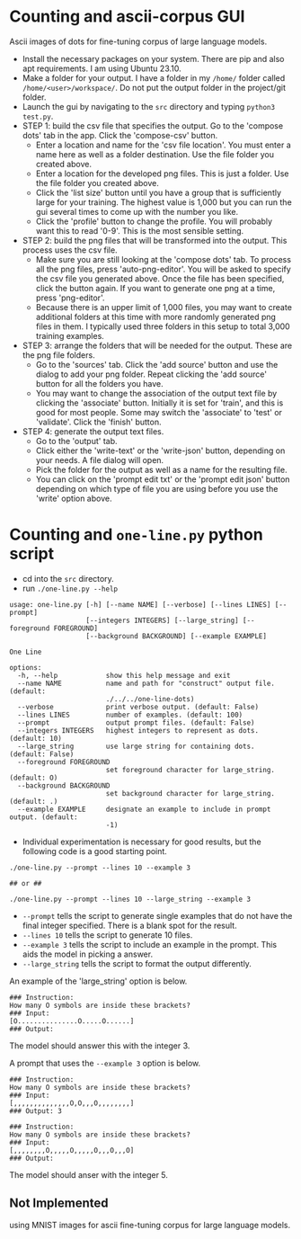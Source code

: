 # Counting and ascii-corpus GUI 
Ascii images of dots for fine-tuning corpus of large language models.

- Install the necessary packages on your system. There are pip and also apt requirements. I am using Ubuntu 23.10.
- Make a folder for your output. I have a folder in my `/home/` folder called `/home/<user>/workspace/`. Do not put the output folder in the project/git folder.
- Launch the gui by navigating to the `src` directory and typing `python3 test.py`.
- STEP 1: build the csv file that specifies the output. Go to the 'compose dots' tab in the app. Click the 'compose-csv' button.
  - Enter a location and name for the 'csv file location'. You must enter a name here as well as a folder destination. Use the file folder you created above.
  - Enter a location for the developed png files. This is just a folder. Use the file folder you created above.
  - Click the 'list size' button until you have a group that is sufficiently large for your training. The highest value is 1,000 but you can run the gui several times to come up with the number you like.
  - Click the 'profile' button to change the profile. You will probably want this to read '0-9'. This is the most sensible setting.
- STEP 2: build the png files that will be transformed into the output. This process uses the csv file.
  - Make sure you are still looking at the 'compose dots' tab. To process all the png files, press 'auto-png-editor'. You will be asked to specify the csv file you generated above. Once the file has been specified, click the button again. If you want to generate one png at a time, press 'png-editor'.
  - Because there is an upper limit of 1,000 files, you may want to create additional folders at this time with more randomly generated png files in them. I typically used three folders in this setup to total 3,000 training examples.
- STEP 3: arrange the folders that will be needed for the output. These are the png file folders.
  - Go to the 'sources' tab. Click the 'add source' button and use the dialog to add your png folder. Repeat clicking the 'add source' button for all the folders you have.
  - You may want to change the association of the output text file by clicking the 'associate' button. Initially it is set for 'train', and this is good for most people. Some may switch the 'associate' to 'test' or 'validate'. Click the 'finish' button.
- STEP 4: generate the output text files.
  - Go to the 'output' tab.
  - Click either the 'write-text' or the 'write-json' button, depending on your needs. A file dialog will open.
  - Pick the folder for the output as well as a name for the resulting file.
  - You can click on the 'prompt edit txt' or the 'prompt edit json' button depending on which type of file you are using before you use the 'write' option above.

# Counting and `one-line.py` python script

- cd into the `src` directory.
- run `./one-line.py --help`

```
usage: one-line.py [-h] [--name NAME] [--verbose] [--lines LINES] [--prompt]
                   [--integers INTEGERS] [--large_string] [--foreground FOREGROUND]
                   [--background BACKGROUND] [--example EXAMPLE]

One Line

options:
  -h, --help            show this help message and exit
  --name NAME           name and path for "construct" output file. (default:
                        ./../../one-line-dots)
  --verbose             print verbose output. (default: False)
  --lines LINES         number of examples. (default: 100)
  --prompt              output prompt files. (default: False)
  --integers INTEGERS   highest integers to represent as dots. (default: 10)
  --large_string        use large string for containing dots. (default: False)
  --foreground FOREGROUND
                        set foreground character for large_string. (default: O)
  --background BACKGROUND
                        set background character for large_string. (default: .)
  --example EXAMPLE     designate an example to include in prompt output. (default:
                        -1)
```
- Individual experimentation is necessary for good results, but the following code is a good starting point.

```
./one-line.py --prompt --lines 10 --example 3 

## or ## 

./one-line.py --prompt --lines 10 --large_string --example 3 
```

- `--prompt` tells the script to generate single examples that do not have the final integer specified. There is a blank spot for the result.
- `--lines 10` tells the script to generate 10 files.
- `--example 3` tells the script to include an example in the prompt. This aids the model in picking a answer.
- `--large_string` tells the script to format the output differently. 


An example of the 'large_string' option is below.
```text
### Instruction:
How many O symbols are inside these brackets?
### Input:
[O...............O.....O......]
### Output:
```
The model should answer this with the integer 3.

A prompt that uses the `--example 3` option is below.

```
### Instruction:
How many O symbols are inside these brackets?
### Input:
[,,,,,,,,,,,,,,O,O,,,O,,,,,,,,]
### Output: 3

### Instruction:
How many O symbols are inside these brackets?
### Input:
[,,,,,,,,O,,,,,O,,,,,O,,,O,,,O]
### Output:
```

The model should anser with the integer 5.

## Not Implemented
using MNIST images for ascii fine-tuning corpus for large language models.
